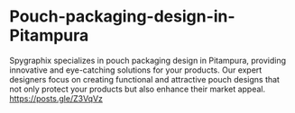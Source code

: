 # Pouch-packaging-design-in-Pitampura
Spygraphix specializes in pouch packaging design in Pitampura, providing innovative and eye-catching solutions for your products. Our expert designers focus on creating functional and attractive pouch designs that not only protect your products but also enhance their market appeal. https://posts.gle/Z3VqVz
